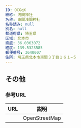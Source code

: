 ```yaml
---
ID: OCGqX
総称: 浅間神社
名称: 東間浅間神社
名称読み: null
別名: null
都道府県: 埼玉県
区域: 北本市
緯度: 36.0363072
経度: 139.5323585
郵便番号: 3640007
住所: 埼玉県北本市東間３丁目１６１−５
---
```


## その他

### 参考URL

| URL | 説明          |
| --- | ------------- |
|     | OpenStreetMap |
